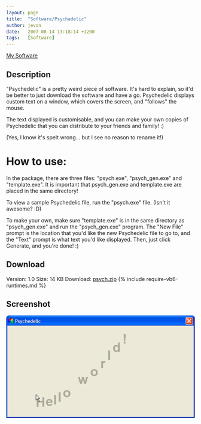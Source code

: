 ```yaml
---
layout: page
title:  "Software/Psychadelic"
author: jevon
date:   2007-08-14 13:18:14 +1200
tags:   [Software]
---
```


[My Software](software.md)

## Description
"Psychedelic" is a pretty weird piece of software. It's hard to explain, so it'd be better to just download the software and have a go. Psychedelic displays custom text on a window, which covers the screen, and "follows" the mouse.

The text displayed is customisable, and you can make your own copies of Psychedelic that you can distribute to your friends and family! :)

(Yes, I know it's spelt wrong... but I see no reason to rename it!)

# How to use:
In the package, there are three files: "psych.exe", "psych_gen.exe" and "template.exe". It is important that psych_gen.exe and template.exe are placed in the same directory!

To view a sample Psychedelic file, run the "psych.exe" file. (Isn't it awesome? :D)

To make your own, make sure "template.exe" is in the same directory as "psych_gen.exe" and run the "psych_gen.exe" program. The "New File" prompt is the location that you'd like the new Psychedelic file to go to, and the "Text" prompt is what text you'd like displayed. Then, just click Generate, and you're done! :)

## Download
Version: 1.0
Size: 14 KB
Download: <a href="/files/software/psych.zip">psych.zip</a>
{% include require-vb6-runtimes.md %}

## Screenshot
<img src="/img/screenshots/psych.png" alt="Screenshot of Psychadelic software">
